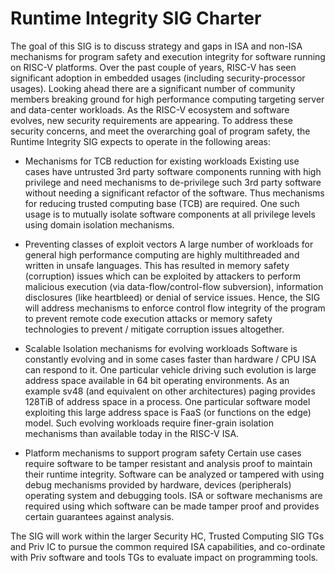 # Runtime Integrity SIG Charter
The goal of this SIG is to discuss strategy and gaps in ISA and non-ISA
mechanisms for program safety and execution integrity for software running on
RISC-V platforms. Over the past couple of years, RISC-V has seen significant
adoption in embedded usages (including security-processor usages). Looking
ahead there are a significant number of community members breaking ground for
high performance computing targeting server and data-center workloads. As the
RISC-V ecosystem and software evolves, new security requirements are appearing.
To address these security concerns, and meet the overarching goal of program
safety, the Runtime Integrity SIG expects to operate in the following areas: 

- Mechanisms for TCB reduction for existing workloads
Existing use cases have untrusted 3rd party software components running with
high privilege and need mechanisms to de-privilege such 3rd party software
without needing a significant refactor of the software. Thus mechanisms for
reducing trusted computing base (TCB) are required. One such usage is to
mutually isolate software components at all privilege levels using domain
isolation mechanisms.

- Preventing classes of exploit vectors
A large number of workloads for general high performance computing are highly
multithreaded and written in unsafe languages. This has resulted in memory
safety (corruption) issues which can be exploited by attackers to perform
malicious execution (via data-flow/control-flow subversion), information
disclosures (like heartbleed) or denial of service issues. Hence, the SIG will
address mechanisms to enforce control flow integrity of the program to prevent
remote code execution attacks or memory safety technologies to prevent /
mitigate corruption issues altogether.

- Scalable Isolation mechanisms for evolving workloads
Software is constantly evolving and in some cases faster than hardware / CPU
ISA can respond to it.  One particular vehicle driving such evolution is large
address space available in 64 bit operating environments. As an example sv48
(and equivalent on other architectures) paging provides 128TiB of address space
in a process. One particular software model exploiting this large address space
is FaaS (or functions on the edge) model. Such evolving workloads require
finer-grain isolation mechanisms than available today in the RISC-V ISA.

- Platform mechanisms to support program safety
Certain use cases require software to be tamper resistant and analysis proof to
maintain their runtime integrity. Software can be analyzed or tampered with
using debug mechanisms provided by hardware, devices (peripherals) operating
system and debugging tools. ISA or software mechanisms are required using which
software can be made tamper proof and provides certain guarantees against
analysis.

The SIG will work within the larger Security HC, Trusted Computing SIG TGs and
Priv IC to pursue the common required ISA capabilities, and co-ordinate with
Priv software and tools TGs to evaluate impact on programming tools.

